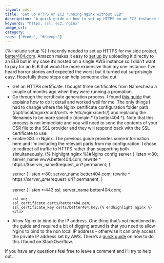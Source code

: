 ```yaml
---
layout: post
title: "Set up HTTPS on EC2 running Nginx without ELB"
description: "A quick guide on how to set up HTTPS on an EC2 instance that's running Nginx without having to upload the SSL certificate to an ELB"
keywords: "https, ssl, ec2, nginx"
image_url:
category:
tags: ["#code", "#devops"]
---
```

{% include setup %}
I recently needed to set up HTTPS for my side project, <a href="https://better404.com/" target="_blank">better404.com</a>. Amazon makes it easy to <a href="http://docs.aws.amazon.com/ElasticLoadBalancing/latest/DeveloperGuide/US_UpdatingLoadBalancerSSL.html" target="_blank">set up</a> by uploading it directly to an ELB but in my case it’s hosted on a single AWS instance so I didn’t want to pay for an ELB that would be more expensive than my one instance. I’ve heard horror stories and expected the worst but it turned out surprisingly easy. Hopefully these steps can help someone else out.

<ul>
  <li>Get an HTTPS certificate. I bought three certificates from Namecheap a couple of months ago when they were running a  promotion.</li>
  <li>Go through the certificate generation process. I found <a href="http://kbeezie.com/free-ssl-with-nginx/" target="_blank">this guide</a> that explains how to do it detail and worked well for me. The only things I had to change where the  Nginx certificate configuration folder path (/opt/local/nginx/conf/certs => /etc/nginx/certs/) and replacing the filenames to be more specific (domain.* to better404.*). Note that this process is not immediate and you will need to send the contents of your CSR file to the SSL provider and they will respond back with the SSL certificate to use.</li>
  <li>Enable SSL in Nginx. The previous guide provides some information here and I’m including the relevant parts from my configuration. I chose to redirect all traffic to HTTPS rather than supporting both simultaneously.
{% highlight nginx %}#Nginx config
server {
    listen *:80;
    server_name www.better404.com;
    rewrite        ^ https://$server_name$request_uri? permanent;
}

server {
    listen *:80;
    server_name better404.com;
    rewrite        ^ https://$server_name$request_uri? permanent;
}

server {
    listen *:443 ssl;
    server_name better404.com;

    ssl on;
    ssl_certificate certs/better404.pem;
    ssl_certificate_key certs/better404.key;{% endhighlight nginx %}</li>
  <li>Allow Nginx to bind to the IP address. One thing that’s not mentioned in the guide and required a bit of digging around is that you need to allow Nginx to bind to the non local IP address - otherwise it can only access the private IP address set by AWS. There’s a <a href="http://stackoverflow.com/a/13141104/1139968" target="_blank">quick guide</a> on how to do this I found on StackOverflow.</li>
</ul>

If you have any questions feel free to leave a comment and I’ll try to help out.